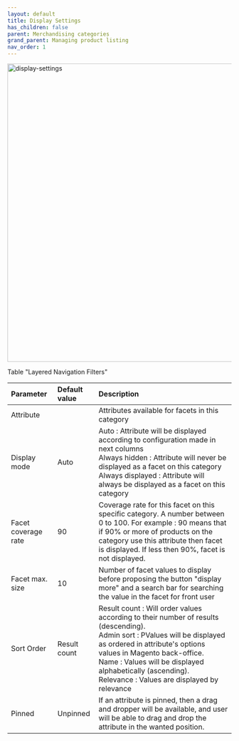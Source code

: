 ```yaml
---
layout: default
title: Display Settings
has_children: false
parent: Merchandising categories
grand_parent: Managing product listing
nav_order: 1
---
```


<img width="669" alt="display-settings" src="https://user-images.githubusercontent.com/98949123/155118826-325158df-7911-499d-95e5-494413413b5b.PNG">

Table "Layered Navigation Filters"

| Parameter    | Default value | Description |
|:-------------|:------------------|:------|
|Attribute| | Attributes available for facets in this category|
|Display mode|Auto |Auto : Attribute will be displayed according to configuration made in next columns <br/> Always hidden : Attribute will never be displayed as a facet on this category<br/> Always displayed : Attribute will always be displayed as a facet on this category|
|Facet coverage rate|90|Coverage rate for this facet on this specific category. A number between 0 to 100. For example : 90 means that if 90% or more of products on the category use this attribute then facet is displayed. If less then 90%, facet is not displayed.|
|Facet max. size|10 |Number of facet values to display before proposing the button "display more" and a search bar for searching the value in the facet for front user|
|Sort Order|Result count |Result count : Will order values according to their number of results (descending). <br/> Admin sort : PValues will be displayed as ordered in attribute's options values in Magento back-office. <br/> Name : Values will be displayed alphabetically (ascending). <br/> Relevance : Values are displayed by relevance |
|Pinned|Unpinned |If an attribute is pinned, then a drag and dropper will be available, and user will be able to drag and drop the attribute in the wanted position. |
